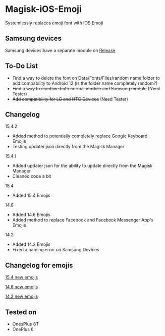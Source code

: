 # Magisk-iOS-Emoji
Systemlessly replaces emoji font with iOS Emoji 

## Samsung devices
Samsung devices have a separate module on [Release](https://github.com/Keinta15/Magisk-iOS-Emoji/releases)

## To-Do List
- Find a way to delete the font on Data/Fonts/Files/random name folder to add compability to Android 12 (is the folder name completely random?)
- ~~Find a way to combine both normal module and Samsung module~~ (Need Tester)
- ~~Add compatibility for LG and HTC Devices~~ (Need Tester)

## Changelog
15.4.2 
- Added method to potentially completely replace Google Keyboard Emojis
- Testing updater.json directly from the Magisk Manager

15.4.1
- Added updater json for the ability to update directly from the Magisk Manager
- Cleaned code a bit

15.4
- Added 15.4 Emojis

14.6
- Added 14.6 Emojis
- Added method to replace Facebook and Facebook Messenger App's Emojis

14.2
- Added 14.2 Emojis
- Fixed a naming error on Samsung Devices

## Changelog for emojis
[15.4 new emojis](https://blog.emojipedia.org/ios-15-4-emoji-changelog/)

[14.6 new emojis](https://blog.emojipedia.org/ios-14-6-emoji-changelog/)

[14.2 new emojis](https://blog.emojipedia.org/ios-14-2-emoji-changelog/)

## Tested on
- OnesPlus 8T
- OnePlus 6
